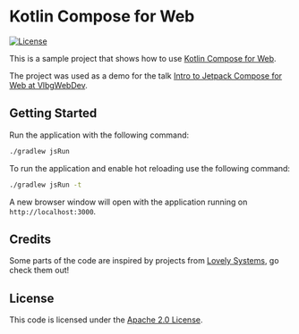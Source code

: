 # Kotlin Compose for Web

[![License](https://img.shields.io/badge/License-Apache%202.0-blue.svg?style=for-the-badge)](https://opensource.org/licenses/Apache-2.0)

This is a sample project that shows how to use
[Kotlin Compose for Web](https://github.com/JetBrains/compose-multiplatform/#compose-html).

The project was used as a demo for the talk [Intro to Jetpack Compose for Web at 
VlbgWebDev](https://www.meetup.com/vlbgwebdev/events/293909965/).

## Getting Started

Run the application with the following command:

```bash
./gradlew jsRun
```

To run the application and enable hot reloading use the following command:

```bash
./gradlew jsRun -t
```

A new browser window will open with the application running on `http://localhost:3000`.

## Credits

Some parts of the code are inspired by projects from [Lovely Systems](https://github.com/lovelysystems), go check
them out!

## License

This code is licensed under the [Apache 2.0 License](./LICENSE).
